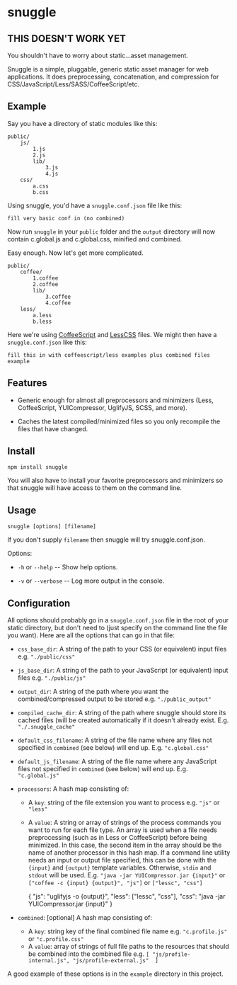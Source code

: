 snuggle
============
THIS DOESN'T WORK YET
---------------------

You shouldn't have to worry about static...asset management.

Snuggle is a simple, pluggable, generic static asset manager for web applications. It does preprocessing, concatenation, and compression for CSS/JavaScript/Less/SASS/CoffeeScript/etc.

Example
-------

Say you have a directory of static modules like this:

    public/
        js/
            1.js
            2.js
            lib/
                3.js
                4.js
        css/
            a.css
            b.css

Using snuggle, you'd have a `snuggle.conf.json` file like this:

    fill very basic conf in (no combined)

Now run `snuggle` in your `public` folder and the `output` directory will now contain c.global.js and c.global.css, minified and combined.

Easy enough. Now let's get more complicated.

    public/
        coffee/
            1.coffee
            2.coffee
            lib/
                3.coffee
                4.coffee
        less/
            a.less
            b.less

Here we're using [CoffeeScript](http://coffeescript.org/) and [LessCSS](http://lesscss.org/) files. We might then have a `snuggle.conf.json` like this:

    fill this in with coffeescript/less examples plus combined files example

Features
--------
* Generic enough for almost all preprocessors and minimizers (Less, CoffeeScript, YUICompressor, UglifyJS, SCSS, and more).

* Caches the latest compiled/minimized files so you only recompile the files that have changed.

Install
-------
    npm install snuggle

You will also have to install your favorite preprocessors and minimizers so that snuggle will have access to them on the command line.

Usage
-----
    snuggle [options] [filename]

If you don't supply `filename` then snuggle will try snuggle.conf.json.

Options:

* `-h` or `--help` -- Show help options.

* `-v` or `--verbose` -- Log more output in the console.

Configuration
-------------
All options should probably go in a `snuggle.conf.json` file in the root of your static directory, but don't need to (just specify on the command line the file you want). Here are all the options that can go in that file:

* `css_base_dir`: A string of the path to your CSS (or equivalent) input files e.g. `"./public/css"`

* `js_base_dir`: A string of the path to your JavaScript (or equivalent) input files e.g. `"./public/js"`

* `output_dir`: A string of the path where you want the combined/compressed output to be stored e.g. `"./public_output"`

* `compiled_cache_dir`: A string of the path where snuggle should store its cached files (will be created automatically if it doesn't already exist. E.g. `"./.snuggle_cache"`

* `default_css_filename`: A string of the file name where any files not specified in `combined` (see below) will end up. E.g. `"c.global.css"`

* `default_js_filename`: A string of the file name where any JavaScript files not specified in `combined` (see below) will end up. E.g. `"c.global.js"`

* `processors`: A hash map consisting of:

    * A `key`: string of the file extension you want to process e.g. `"js"` or `"less"`

    * A `value`: A string or array of strings of the process commands you want to run for each file type. An array is used when a file needs preprocessing (such as in Less or CoffeeScript) before being minimized. In this case, the second item in the array should be the name of another processor in this hash map. If a command line utility needs an input or output file specified, this can be done with the `{input}` and `{output}` template variables. Otherwise, `stdin` and `stdout` will be used. E.g. `"java -jar YUICompressor.jar {input}"` or `["coffee -c {input} {output}", "js"]` or `["lessc", "css"]`

        {
            "js": "uglifyjs -o {output}",
            "less": ["lessc", "css"],
            "css": "java -jar YUICompressor.jar {input}"
        }

* `combined`: [optional] A hash map consisting of:
    * A `key`: string key of the final combined file name e.g. `"c.profile.js"` or `"c.profile.css"`
    * A `value`: array of strings of full file paths to the resources that should be combined into the combined file e.g. `[ "js/profile-internal.js", "js/profile-external.js"  ]`

A good example of these options is in the `example` directory in this project.
